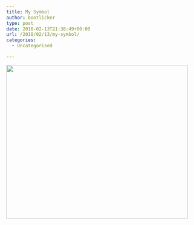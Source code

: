 ```yaml
---
title: My Symbol
author: bootlicker
type: post
date: 2018-02-13T21:38:49+00:00
url: /2018/02/13/my-symbol/
categories:
  - Uncategorised

---
```

<img src="http://bootlicker.doubledashgames.com/wp-content/uploads/2018/02/IMG_20180214_083751.jpg" class="wp-image-321 size-full aligncenter" width="480" height="405" srcset="http://bootlicker.doubledashgames.com/wp-content/uploads/2018/02/IMG_20180214_083751.jpg 480w, http://bootlicker.doubledashgames.com/wp-content/uploads/2018/02/IMG_20180214_083751-300x253.jpg 300w" sizes="(max-width: 480px) 100vw, 480px" />
